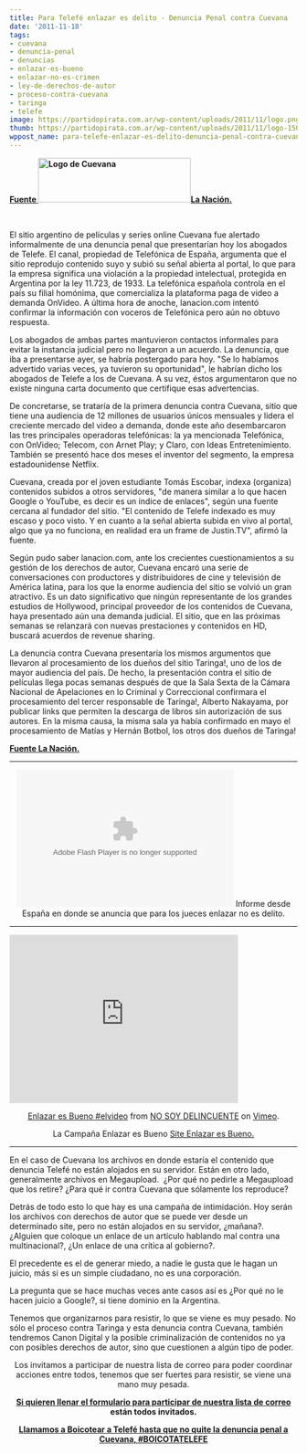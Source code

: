 ```yaml
---
title: Para Telefé enlazar es delito - Denuncia Penal contra Cuevana
date: '2011-11-18'
tags:
- cuevana
- denuncia-penal
- denuncias
- enlazar-es-bueno
- enlazar-no-es-crimen
- ley-de-derechos-de-autor
- proceso-contra-cuevana
- taringa
- telefe
image: https://partidopirata.com.ar/wp-content/uploads/2011/11/logo.png
thumb: https://partidopirata.com.ar/wp-content/uploads/2011/11/logo-150x78.png
wppost_name: para-telefe-enlazar-es-delito-denuncia-penal-contra-cuevana
---
```


<strong><a href="http://www.lanacion.com.ar/m2/1424305-presentarian-hoy-la-primera-denuncia-penal-contra-cuevana?utm_source=twitterfeed&amp;utm_medium=twitter" target="_blank">Fuente </a></strong><strong><a href="https://partidopirata.com.ar/wp-content/uploads/2011/11/logo.png"><img class="alignleft size-full wp-image-2318" title="Cuevana" src="https://partidopirata.com.ar/wp-content/uploads/2011/11/logo.png" alt="Logo de Cuevana" width="267" height="78" /></a></strong><strong><a href="http://www.lanacion.com.ar/m2/1424305-presentarian-hoy-la-primera-denuncia-penal-contra-cuevana?utm_source=twitterfeed&amp;utm_medium=twitter" target="_blank">L</a><a href="http://www.lanacion.com.ar/m2/1424305-presentarian-hoy-la-primera-denuncia-penal-contra-cuevana?utm_source=twitterfeed&amp;utm_medium=twitter" target="_blank">a Nación.</a></strong>

&nbsp;

El sitio argentino de películas y series online Cuevana fue alertado informalmente de una denuncia penal que presentarían hoy los abogados de Telefe. El canal, propiedad de Telefónica de España, argumenta que el sitio reprodujo contenido suyo y subió su señal abierta al portal, lo que para la empresa significa una violación a la propiedad intelectual, protegida en Argentina por la ley 11.723, de 1933. La telefónica española controla en el país su filial homónima, que comercializa la plataforma paga de video a demanda OnVideo. A última hora de anoche, lanacion.com intentó confirmar la información con voceros de Telefónica pero aún no obtuvo respuesta.

Los abogados de ambas partes mantuvieron contactos informales para evitar la instancia judicial pero no llegaron a un acuerdo. La denuncia, que iba a presentarse ayer, se habría postergado para hoy. "Se lo habíamos advertido varias veces, ya tuvieron su oportunidad", le habrían dicho los abogados de Telefe a los de Cuevana. A su vez, éstos argumentaron que no existe ninguna carta documento que certifique esas advertencias.

De concretarse, se trataría de la primera denuncia contra Cuevana, sitio que tiene una audiencia de 12 millones de usuarios únicos mensuales y lidera el creciente mercado del video a demanda, donde este año desembarcaron las tres principales operadoras telefónicas: la ya mencionada Telefónica, con OnVideo; Telecom, con Arnet Play; y Claro, con Ideas Entretenimiento. También se presentó hace dos meses el inventor del segmento, la empresa estadounidense Netflix.

Cuevana, creada por el joven estudiante Tomás Escobar, indexa (organiza) contenidos subidos a otros servidores, "de manera similar a lo que hacen Google o YouTube, es decir es un índice de enlaces", según una fuente cercana al fundador del sitio. "El contenido de Telefe indexado es muy escaso y poco visto. Y en cuanto a la señal abierta subida en vivo al portal, algo que ya no funciona, en realidad era un frame de Justin.TV", afirmó la fuente.

Según pudo saber lanacion.com, ante los crecientes cuestionamientos a su gestión de los derechos de autor, Cuevana encaró una serie de conversaciones con productores y distribuidores de cine y televisión de América latina, para los que la enorme audiencia del sitio se volvió un gran atractivo. Es un dato significativo que ningún representante de los grandes estudios de Hollywood, principal proveedor de los contenidos de Cuevana, haya presentado aún una demanda judicial. El sitio, que en las próximas semanas se relanzará con nuevas prestaciones y contenidos en HD, buscará acuerdos de revenue sharing.

La denuncia contra Cuevana presentaría los mismos argumentos que llevaron al procesamiento de los dueños del sitio Taringa!, uno de los de mayor audiencia del país. De hecho, la presentación contra el sitio de películas llega pocas semanas después de que la Sala Sexta de la Cámara Nacional de Apelaciones en lo Criminal y Correccional confirmara el procesamiento del tercer responsable de Taringa!, Alberto Nakayama, por publicar links que permiten la descarga de libros sin autorización de sus autores. En la misma causa, la misma sala ya había confirmado en mayo el procesamiento de Matías y Hernán Botbol, los otros dos dueños de Taringa!

<strong><a href="http://www.lanacion.com.ar/m2/1424305-presentarian-hoy-la-primera-denuncia-penal-contra-cuevana?utm_source=twitterfeed&amp;utm_medium=twitter" target="_blank">Fuente </a></strong><strong></strong><strong><a href="http://www.lanacion.com.ar/m2/1424305-presentarian-hoy-la-primera-denuncia-penal-contra-cuevana?utm_source=twitterfeed&amp;utm_medium=twitter" target="_blank">L</a><a href="http://www.lanacion.com.ar/m2/1424305-presentarian-hoy-la-primera-denuncia-penal-contra-cuevana?utm_source=twitterfeed&amp;utm_medium=twitter" target="_blank">a Nación.</a></strong>

<hr />

<center>
<object width="380" height="240" classid="clsid:d27cdb6e-ae6d-11cf-96b8-444553540000" codebase="http://download.macromedia.com/pub/shockwave/cabs/flash/swflash.cab#version=6,0,40,0"><param name="src" value="http://www.internautas.tv/ver3/player.swf" /><param name="allowscriptaccess" value="always" /><param name="allowfullscreen" value="true" /><param name="flashvars" value="file=http://www.internautas.tv/videos/flv/20080922_1.flv&amp;image=http://www.internautas.tv/imagenes/20080922_1g.jpg&amp;plugins=viral-1" /><embed width="380" height="240" type="application/x-shockwave-flash" src="http://www.internautas.tv/ver3/player.swf" allowscriptaccess="always" allowfullscreen="true" flashvars="file=http://www.internautas.tv/videos/flv/20080922_1.flv&amp;image=http://www.internautas.tv/imagenes/20080922_1g.jpg&amp;plugins=viral-1" /></object>
Informe desde España en donde se anuncia que para los jueces enlazar no es delito.</center>

<hr />

<iframe src="http://player.vimeo.com/video/27602183?title=0&amp;byline=0&amp;portrait=0" frameborder="0" width="400" height="295"></iframe>
<p style="text-align: center;"><a href="http://vimeo.com/27602183">Enlazar es Bueno #elvideo</a> from <a href="http://vimeo.com/user1428869">NO SOY DELINCUENTE</a> on <a href="http://vimeo.com">Vimeo</a>.</p>
<p style="text-align: center;">La Campaña Enlazar es Bueno
<a href="http://www.enlazaresbueno.cl/" target="_blank">Site Enlazar es Bueno.</a></p>


<hr />

En el caso de Cuevana los archivos en donde estaría el contenido que denuncia Telefé no están alojados en su servidor. Están en otro lado, generalmente archivos en Megaupload.  ¿Por qué no pedirle a Megaupload que los retire? ¿Para qué ir contra Cuevana que sólamente los reproduce?

Detrás de todo esto lo que hay es una campaña de intimidación. Hoy serán los archivos con derechos de autor que se puede ver desde un determinado site, pero no están alojados en su servidor, ¿mañana?. ¿Alguien que coloque un enlace de un artículo hablando mal contra una multinacional?, ¿Un enlace de una crítica al gobierno?.

El precedente es el de generar miedo, a nadie le gusta que le hagan un juicio, más si es un simple ciudadano, no es una corporación.

La pregunta que se hace muchas veces ante casos así es ¿Por qué no le hacen juicio a Google?, si tiene dominio en la Argentina.

Tenemos que organizarnos para resistir, lo que se viene es muy pesado. No sólo el proceso contra Taringa y esta denuncia contra Cuevana, también tendremos Canon Digital y la posible criminalización de contenidos no ya con posibles derechos de autor, sino que cuestionen a algún tipo de poder.
<p style="text-align: center;">Los invitamos a participar de nuestra lista de correo para poder coordinar acciones entre todos, tenemos que ser fuertes para resistir, se viene una mano muy pesada.</p>
<p style="text-align: center;"><strong> <a href="http://lists.partidopirata.com.ar/listinfo.cgi/general-partidopirata.com.ar" target="_blank">Si quieren llenar el formulario para participar de nuestra lista de correo</a> están todos invitados.</strong></p>
<p style="text-align: center;"><strong><a href="https://partidopirata.com.ar/2328/boicot-a-telefe-hasta-que-quite-su-denuncia-contra-cuevana">Llamamos a Boicotear a Telefé hasta que no quite la denuncia penal a Cuevana, #BOICOTATELEFE</a></strong></p>
